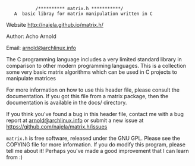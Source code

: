                /********** matrix.h ***********/
       A  basic libray for matrix manipulation written in C
       
       
Website          http://najela.github.io/matrix.h/

Author:          Acho Arnold

Email:           arnold@archlinux.info


The C programming language includes a very limited standard library in
comparison to other modern programming languages.  This is a collection
some very basic matrix algorithms which can be used in C projects to
manipulate matrices

For more information on how to use this header file, please consult the
documentation. If you got this file from a matrix package, then
the documentation is available in the docs/ directory. 

If you think you've found a bug in  this header file, contact me with a bug
report at arnold@archlinux.info or submit a new issue at 
https://github.com/najela/matrix.h/issues

`matrix.h` is free software, released under the GNU GPL. Please see the
COPYING file for more information. If you do modify this program,
please tell me about it! Perhaps you've made a good improvement that
I can learn from :)
